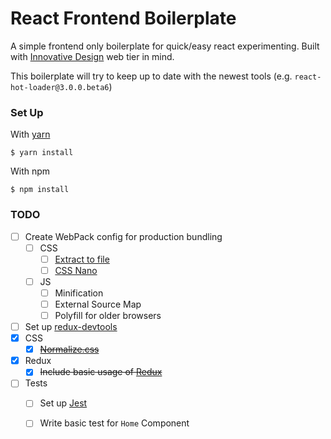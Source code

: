React Frontend Boilerplate
==========================

A simple frontend only boilerplate for quick/easy react experimenting.
Built with [Innovative Design](http://innovativedesign.club) web tier in mind.

This boilerplate will try to keep up to date with the newest tools (e.g. `react-hot-loader@3.0.0.beta6`)

### Set Up

With [yarn](https://yarnpkg.com/en/)
```
$ yarn install
```

With npm
```
$ npm install
```

### TODO

- [ ] Create WebPack config for production bundling
  - [ ] CSS
    - [ ] [Extract to file](https://github.com/webpack-contrib/extract-text-webpack-plugin)
    - [ ] [CSS Nano](http://cssnano.co/)
  - [ ] JS
    - [ ] Minification
    - [ ] External Source Map
    - [ ] Polyfill for older browsers
- [ ] Set up [redux-devtools](https://github.com/gaearon/redux-devtools)
- [x] CSS
  - [x] ~~[Normalize.css](https://necolas.github.io/normalize.css/)~~
- [x] Redux
  - [x] ~~Include basic usage of [Redux](http://redux.js.org/)~~
- [ ] Tests
  - [ ] Set up [Jest](https://facebook.github.io/jest/)
  - [ ] Write basic test for `Home` Component

